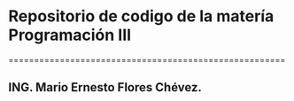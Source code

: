 # Repositorio de codigo de la matería Programación III
======================================================

ING. Mario Ernesto Flores Chévez.
---------------------------------
